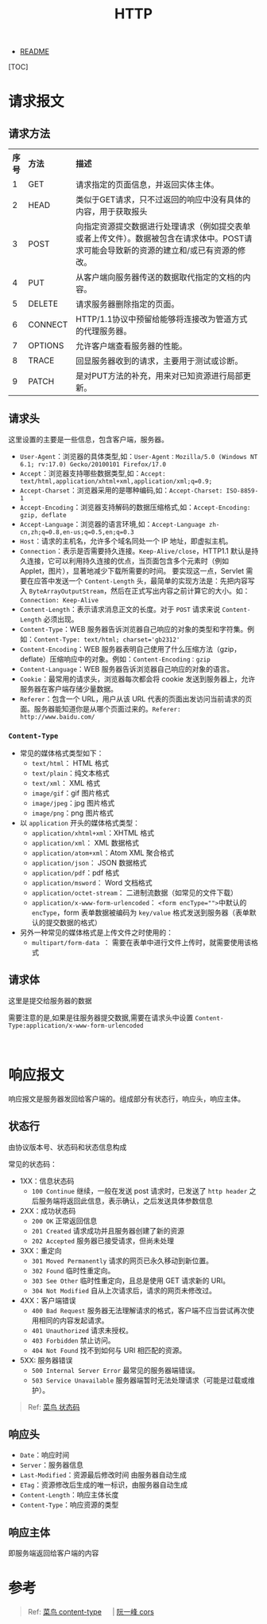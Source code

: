  <h1 align="center"><b>HTTP</b></h1><br>

- [README](../../README.md)

[TOC]

# 请求报文

## 请求方法

<table style="text-align:left;"><tbody><tr><th width="5%">序号</th><th width="10%">方法</th><th>描述</th></tr><tr><td>1</td><td>GET</td><td>请求指定的页面信息，并返回实体主体。</td></tr><tr><td>2</td><td>HEAD</td><td>类似于GET请求，只不过返回的响应中没有具体的内容，用于获取报头</td></tr><tr><td>3</td><td>POST</td><td>向指定资源提交数据进行处理请求（例如提交表单或者上传文件）。数据被包含在请求体中。POST请求可能会导致新的资源的建立和/或已有资源的修改。</td></tr><tr><td>4</td><td>PUT</td><td>从客户端向服务器传送的数据取代指定的文档的内容。</td></tr><tr><td>5</td><td>DELETE</td><td>请求服务器删除指定的页面。</td></tr><tr><td>6</td><td>CONNECT</td><td>HTTP/1.1协议中预留给能够将连接改为管道方式的代理服务器。</td></tr><tr><td>7</td><td>OPTIONS</td><td>允许客户端查看服务器的性能。</td></tr><tr><td>8</td><td>TRACE</td><td>回显服务器收到的请求，主要用于测试或诊断。</td></tr><tr><td>9</td><td>PATCH</td><td>是对PUT方法的补充，用来对已知资源进行局部更新。</td></tr></tbody></table>

## 请求头

这里设置的主要是一些信息，包含客户端，服务器。

- `User-Agent`：浏览器的具体类型,如：`User-Agent：Mozilla/5.0 (Windows NT 6.1; rv:17.0) Gecko/20100101 Firefox/17.0`
- `Accept`：浏览器支持哪些数据类型,如：`Accept: text/html,application/xhtml+xml,application/xml;q=0.9;`
- `Accept-Charset`：浏览器采用的是哪种编码,如：`Accept-Charset: ISO-8859-1`
- `Accept-Encoding`：浏览器支持解码的数据压缩格式,如：`Accept-Encoding: gzip, deflate`
- `Accept-Language`：浏览器的语言环境,如：`Accept-Language zh-cn,zh;q=0.8,en-us;q=0.5,en;q=0.3`
- `Host`：请求的主机名，允许多个域名同处一个 IP 地址，即虚拟主机。
- `Connection`：表示是否需要持久连接。`Keep-Alive/close`，HTTP1.1 默认是持久连接，它可以利用持久连接的优点，当页面包含多个元素时（例如 Applet，图片），显著地减少下载所需要的时间。
  要实现这一点，Servlet 需要在应答中发送一个 `Content-Length` 头，最简单的实现方法是：先把内容写入 `ByteArrayOutputStream`，然后在正式写出内容之前计算它的大小。如：`Connection: Keep-Alive`
- `Content-Length`：表示请求消息正文的长度。对于 `POST` 请求来说 `Content-Length` 必须出现。
- `Content-Type`：WEB 服务器告诉浏览器自己响应的对象的类型和字符集。例如：`Content-Type: text/html; charset='gb2312'`
- `Content-Encoding`：WEB 服务器表明自己使用了什么压缩方法（gzip，deflate）压缩响应中的对象。例如：`Content-Encoding：gzip`
- `Content-Language`：WEB 服务器告诉浏览器自己响应的对象的语言。
- `Cookie`：最常用的请求头，浏览器每次都会将 cookie 发送到服务器上，允许服务器在客户端存储少量数据。
- `Referer`：包含一个 URL，用户从该 URL 代表的页面出发访问当前请求的页面。服务器能知道你是从哪个页面过来的。`Referer: http://www.baidu.com/`

### `Content-Type`

- 常见的媒体格式类型如下：
  - `text/html`： HTML 格式
  - `text/plain`：纯文本格式
  - `text/xml`： XML 格式
  - `image/gif`：gif 图片格式
  - `image/jpeg`：jpg 图片格式
  - `image/png`：png 图片格式
- 以 `application` 开头的媒体格式类型：
  - `application/xhtml+xml`：XHTML 格式
  - `application/xml`： XML 数据格式
  - `application/atom+xml`：Atom XML 聚合格式
  - `application/json`： JSON 数据格式
  - `application/pdf`：pdf 格式
  - `application/msword`： Word 文档格式
  - `application/octet-stream`： 二进制流数据（如常见的文件下载）
  - `application/x-www-form-urlencoded`： `<form encType="">`中默认的 `encType`，form 表单数据被编码为 `key/value` 格式发送到服务器（表单默认的提交数据的格式）
- 另外一种常见的媒体格式是上传文件之时使用的：
  - `multipart/form-data `： 需要在表单中进行文件上传时，就需要使用该格式

## 请求体

这里是提交给服务器的数据

需要注意的是,如果是往服务器提交数据,需要在请求头中设置 `Content-Type:application/x-www-form-urlencoded`

<br>

# 响应报文

响应报文是服务器发回给客户端的。组成部分有状态行，响应头，响应主体。

## 状态行

由协议版本号、状态码和状态信息构成

常见的状态码：

- 1XX：信息状态码
  - `100 Continue` 继续，一般在发送 post 请求时，已发送了 `http header` 之后服务端将返回此信息，表示确认，之后发送具体参数信息
- 2XX：成功状态码
  - `200 OK` 正常返回信息
  - `201 Created` 请求成功并且服务器创建了新的资源
  - `202 Accepted` 服务器已接受请求，但尚未处理
- 3XX：重定向
  - `301 Moved Permanently` 请求的网页已永久移动到新位置。
  - `302 Found` 临时性重定向。
  - `303 See Other` 临时性重定向，且总是使用 GET 请求新的 URI。
  - `304 Not Modified` 自从上次请求后，请求的网页未修改过。
- 4XX：客户端错误
  - `400 Bad Request` 服务器无法理解请求的格式，客户端不应当尝试再次使用相同的内容发起请求。
  - `401 Unauthorized` 请求未授权。
  - `403 Forbidden` 禁止访问。
  - `404 Not Found` 找不到如何与 URI 相匹配的资源。
- 5XX: 服务器错误
  - `500 Internal Server Error` 最常见的服务器端错误。
  - `503 Service Unavailable` 服务器端暂时无法处理请求（可能是过载或维护）。

> Ref: [菜鸟 状态码](https://www.runoob.com/http/http-status-codes.html)

## 响应头

- `Date`：响应时间
- `Server`：服务器信息
- `Last-Modified`：资源最后修改时间 由服务器自动生成
- `ETag`：资源修改后生成的唯一标识，由服务器自动生成
- `Content-Length`：响应主体长度
- `Content-Type`：响应资源的类型

## 响应主体

即服务端返回给客户端的内容

# 参考

> Ref: [菜鸟 content-type](https://www.runoob.com/http/http-content-type.html) &emsp; | [阮一峰 cors](https://www.ruanyifeng.com/blog/2016/04/cors.html)
